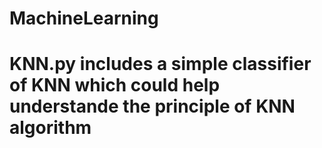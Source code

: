 # MachineLearning
# KNN.py includes a simple classifier of KNN which could help understande the principle of KNN algorithm
